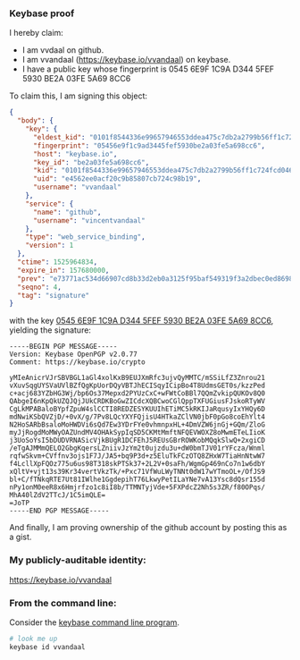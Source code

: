 ### Keybase proof

I hereby claim:

  * I am vvdaal on github.
  * I am vvandaal (https://keybase.io/vvandaal) on keybase.
  * I have a public key whose fingerprint is 0545 6E9F 1C9A D344 5FEF  5930 BE2A 03FE 5A69 8CC6

To claim this, I am signing this object:

```json
{
  "body": {
    "key": {
      "eldest_kid": "0101f8544336e99657946553ddea475c7db2a2799b56ff1c724fcd0468f91f48f2250a",
      "fingerprint": "05456e9f1c9ad3445fef5930be2a03fe5a698cc6",
      "host": "keybase.io",
      "key_id": "be2a03fe5a698cc6",
      "kid": "0101f8544336e99657946553ddea475c7db2a2799b56ff1c724fcd0468f91f48f2250a",
      "uid": "e4562ee0acf20c9b85807cb724c98b19",
      "username": "vvandaal"
    },
    "service": {
      "name": "github",
      "username": "vincentvandaal"
    },
    "type": "web_service_binding",
    "version": 1
  },
  "ctime": 1525964834,
  "expire_in": 157680000,
  "prev": "e73771ac534d66907cd8b33d2eb0a3125f95baf549319f3a2dbec0ed86988e6f",
  "seqno": 4,
  "tag": "signature"
}
```

with the key [0545 6E9F 1C9A D344 5FEF  5930 BE2A 03FE 5A69 8CC6](https://keybase.io/vvandaal), yielding the signature:

```
-----BEGIN PGP MESSAGE-----
Version: Keybase OpenPGP v2.0.77
Comment: https://keybase.io/crypto

yMIeAnicrVJrSBVBGL1aGl4xolKxB9EUJXmRfc3ujvQyMMTC/mSSiLfZ3Znrou21
vXuvSqgUYSVaUVlBZfQgKpUorDQyVBTJhECISqyICipBo4T8UdmsGET0s/kzzPed
c+acj683YZbHG3Wj/bp6Os37Mepxd2PYUzCxC+wFWtCoBBl7QQmZvkipQUKOv8Q0
QAbgeI6nKpQkUZQJQjJUkCRDKBoGwZICdcXQBCwoCGlQppTXFUGiusFJskoRTyWV
CgLkMPABaloBYpfZpuW4slCCTI8REDZESYKUUIhETiMC5kRKIJaRqusyIxYHQy6D
mdNwiKSbQVZjD/+0vX/g/7Pv8LQcYXYFQjisU4HTkaZClVN0jbF0pGo8coEhYlt4
N2HoSARbBsaloMoHWDVi6sQd7Ew3YDrFYe0vhmnpxHL+4DmVZW6jnGj+GQm/ZloG
myJjRogdMoMWyOAZUndMV4OHAkSypIqSD5CKMtMmftNFQEVWOXZ8oMwmETeLIioK
j3UoSoYsI5bDUDVRNASicVjkBUgR1DCFEhJ5REUsGBrROWKobMQqkSlwQ+2xgiCD
/eTgAJMMmQELO2GbgKqersLZniivJzYm2t0ujzdu3u+dW0bmTJV01rYFcza/Wnml
rqfwSkvm+CVffnv3ojs1F7J/JA5+bq9P3d+z5EluTkFCzOTQ8ZHxW7TiaHnNtwW7
f4LcllXpFQOz775u6us98T318skPTSk37+2L2V+0saFh/WgmGp469nCo7n1w6dbY
xQltV+vjt13s39Kr34vertVkzTk/+Pxc71VfWuLWyTNNt0dW17wYTmoOL+/OfJS9
bl+C/fTNkqRTE7Ut81IWlhe1GgdepihT76LkwyPetILaYNe7vA13Ysc8dQsr155d
nPy1onM0eeR8x6Hmjrfzo1c8iI8b/TTMNTyjVde+5FXPdcZ2Nh5s3ZR/f80OPqs/
MhA40lZdV2TTcJ/1C5imQLE=
=JoTP
-----END PGP MESSAGE-----

```

And finally, I am proving ownership of the github account by posting this as a gist.

### My publicly-auditable identity:

https://keybase.io/vvandaal

### From the command line:

Consider the [keybase command line program](https://keybase.io/download).

```bash
# look me up
keybase id vvandaal
```
